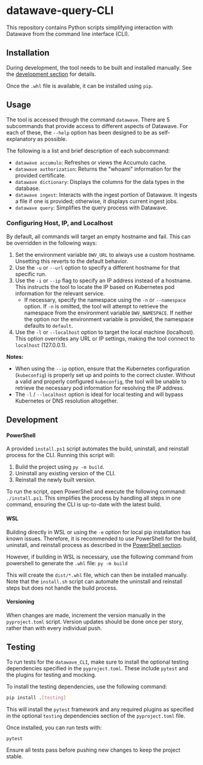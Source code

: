 # datawave-query-CLI

This repository contains Python scripts simplifying interaction with Datawave from the command line interface (CLI).

## Installation
During development, the tool needs to be built and installed manually. See the [development section](#development) for details.

Once the `.whl` file is available, it can be installed using `pip`.

## Usage
The tool is accessed through the command `datawave`. There are 5 subcommands that provide access to different aspects of Datawave. For each of these, the `--help` option has been designed to be as self-explanatory as possible.

The following is a list and brief description of each subcommand:
* `datawave accumulo`: Refreshes or views the Accumulo cache.
* `datawave authorization`: Returns the "whoami" information for the provided certificate.
* `datawave dictionary`: Displays the columns for the data types in the database.
* `datawave ingest`: Interacts with the ingest portion of Datawave. It ingests a file if one is provided; otherwise, it displays current ingest jobs.
* `datawave query`: Simplifies the query process with Datawave.

### Configuring Host, IP, and Localhost
By default, all commands will target an empty hostname and fail. This can be overridden in the following ways:

1) Set the environment variable `DWV_URL` to always use a custom hostname. Unsetting this reverts to the default behavior.
1) Use the `-u` or `--url` option to specify a different hostname for that specific run.
1) Use the `-i` or `--ip` flag to specify an IP address instead of a hostname. This instructs the tool to locate the IP based on Kubernetes pod information for the relevant service.
    - If necessary, specify the namespace using the `-n` or `--namespace` option. If `-n` is omitted, the tool will attempt to retrieve the namespace from the environment variable `DWV_NAMESPACE`. If neither the option nor the environment variable is provided, the namespace defaults to `default`.
1) Use the `-l` or `--localhost` option to target the local machine (localhost). This option overrides any URL or IP settings, making the tool connect to `localhost` (127.0.0.1).

**Notes:**
- When using the `--ip` option, ensure that the Kubernetes configuration (`kubeconfig`) is properly set up and points to the correct cluster. Without a valid and properly configured `kubeconfig`, the tool will be unable to retrieve the necessary pod information for resolving the IP address.
- The `-l` / `--localhost` option is ideal for local testing and will bypass Kubernetes or DNS resolution altogether.

## Development
#### PowerShell
A provided `install.ps1` script automates the build, uninstall, and reinstall process for the CLI. Running this script will:

1. Build the project using `py -m build`.
2. Uninstall any existing version of the CLI.
3. Reinstall the newly built version.

To run the script, open PowerShell and execute the following command: `./install.ps1`. This simplifies the process by handling all steps in one command, ensuring the CLI is up-to-date with the latest build.

#### WSL
Building directly in WSL or using the `-e` option for local pip installation has known issues. Therefore, it is recommended to use PowerShell for the build, uninstall, and reinstall process as described in the [PowerShell section](#powershell).

However, if building in WSL is necessary, use the following command from powershell to generate the `.whl` file: `py -m build`

This will create the `dist/*.whl` file, which can then be installed manually. Note that the `install.sh` script can automate the uninstall and reinstall steps but does not handle the build process.

#### Versioning
When changes are made, increment the version manually in the `pyproject.toml` script. Version updates should be done once per story, rather than with every individual push.


## Testing

To run tests for the `datawave_CLI`, make sure to install the optional testing dependencies specified in the `pyproject.toml`. These include `pytest` and the plugins for testing and mocking.

To install the testing dependencies, use the following command:

```bash
pip install .[testing]
```

This will install the `pytest` framework and any required plugins as specified in the optional `testing` dependencies section of the `pyproject.toml` file.

Once installed, you can run tests with:

```bash
pytest
```

Ensure all tests pass before pushing new changes to keep the project stable.


